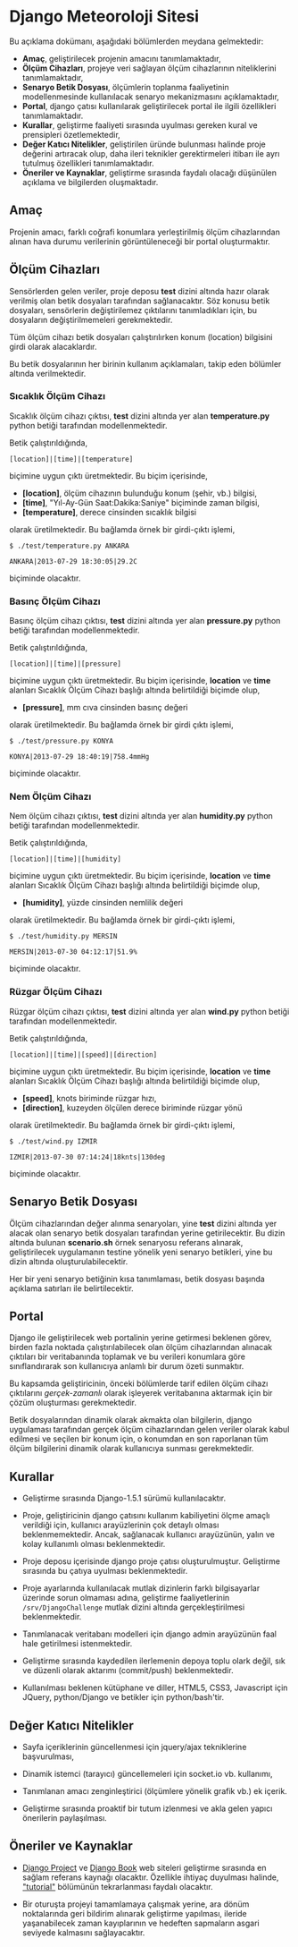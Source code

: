 # Django Meteoroloji Sitesi

Bu açıklama dokümanı, aşağıdaki bölümlerden meydana gelmektedir:

- **Amaç**, geliştirilecek projenin amacını tanımlamaktadır,
- **Ölçüm Cihazları**, projeye veri sağlayan ölçüm cihazlarının niteliklerini tanımlamaktadır,
- **Senaryo Betik Dosyası**, ölçümlerin toplanma faaliyetinin modellenmesinde kullanılacak senaryo mekanizmasını açıklamaktadır,
- **Portal**, django çatısı kullanılarak geliştirilecek portal ile ilgili özellikleri tanımlamaktadır.
- **Kurallar**, geliştirme faaliyeti sırasında uyulması gereken kural ve prensipleri özetlemektedir,
- **Değer Katıcı Nitelikler**, geliştirilen üründe bulunması halinde proje değerini artıracak olup, daha ileri teknikler gerektirmeleri itibarı ile ayrı tutulmuş özellikleri tanımlamaktadır.
- **Öneriler ve Kaynaklar**, geliştirme sırasında faydalı olacağı düşünülen açıklama ve bilgilerden oluşmaktadır.

## Amaç

Projenin amacı, farklı coğrafi konumlara yerleştirilmiş ölçüm cihazlarından alınan hava durumu verilerinin görüntüleneceği bir portal oluşturmaktır.

## Ölçüm Cihazları

Sensörlerden gelen veriler, proje deposu **test** dizini altında hazır olarak verilmiş olan betik dosyaları tarafından sağlanacaktır. Söz konusu betik dosyaları, sensörlerin değiştirilemez çıktılarını tanımladıkları için, bu dosyaların değiştirilmemeleri gerekmektedir.

Tüm ölçüm cihazı betik dosyaları çalıştırılırken konum (location) bilgisini girdi olarak alacaklardır.

Bu betik dosyalarının her birinin kullanım açıklamaları, takip eden bölümler altında verilmektedir.

### Sıcaklık Ölçüm Cihazı

Sıcaklık ölçüm cihazı çıktısı, **test** dizini altında yer alan **temperature.py** python betiği tarafından modellenmektedir.

Betik çalıştırıldığında,

    [location]|[time]|[temperature]

biçimine uygun çıktı üretmektedir. Bu biçim içerisinde,

* **[location]**, ölçüm cihazının bulunduğu konum (şehir, vb.) bilgisi,
* **[time]**, "Yıl-Ay-Gün Saat:Dakika:Saniye" biçiminde zaman bilgisi,
* **[temperature]**, derece cinsinden sıcaklık bilgisi

olarak üretilmektedir. Bu bağlamda örnek bir girdi-çıktı işlemi,

    $ ./test/temperature.py ANKARA

    ANKARA|2013-07-29 18:30:05|29.2C

biçiminde olacaktır.

### Basınç Ölçüm Cihazı

Basınç ölçüm cihazı çıktısı, **test** dizini altında yer alan **pressure.py** python betiği tarafından modellenmektedir.

Betik çalıştırıldığında,

    [location]|[time]|[pressure]

biçimine uygun çıktı üretmektedir. Bu biçim içerisinde, **location** ve **time** alanları Sıcaklık Ölçüm Cihazı başlığı altında belirtildiği biçimde olup,

* **[pressure]**, mm cıva cinsinden basınç değeri

olarak üretilmektedir. Bu bağlamda örnek bir girdi çıktı işlemi,

    $ ./test/pressure.py KONYA
    
    KONYA|2013-07-29 18:40:19|758.4mmHg

biçiminde olacaktır.

### Nem Ölçüm Cihazı

Nem ölçüm cihazı çıktısı, **test** dizini altında yer alan **humidity.py** python betiği tarafından modellenmektedir.

Betik çalıştırıldığında,

    [location]|[time]|[humidity]

biçimine uygun çıktı üretmektedir. Bu biçim içerisinde, **location** ve **time** alanları Sıcaklık Ölçüm Cihazı başlığı altında belirtildiği biçimde olup,

* **[humidity]**, yüzde cinsinden nemlilik değeri

olarak üretilmektedir. Bu bağlamda örnek bir girdi-çıktı işlemi,

    $ ./test/humidity.py MERSIN
    
    MERSIN|2013-07-30 04:12:17|51.9%

biçiminde olacaktır.

### Rüzgar Ölçüm Cihazı

Rüzgar ölçüm cihazı çıktısı, **test** dizini altında yer alan **wind.py** python betiği tarafından modellenmektedir.

Betik çalıştırıldığında,

    [location]|[time]|[speed]|[direction]

biçimine uygun çıktı üretmektedir. Bu biçim içerisinde, **location** ve **time** alanları Sıcaklık Ölçüm Cihazı başlığı altında belirtildiği biçimde olup,

* **[speed]**, knots biriminde rüzgar hızı,
* **[direction]**, kuzeyden ölçülen derece biriminde rüzgar yönü

olarak üretilmektedir. Bu bağlamda örnek bir girdi-çıktı işlemi,

    $ ./test/wind.py IZMIR
    
    IZMIR|2013-07-30 07:14:24|18knts|130deg

biçiminde olacaktır.

## Senaryo Betik Dosyası

Ölçüm cihazlarından değer alınma senaryoları, yine **test** dizini altında yer alacak olan senaryo betik dosyaları tarafından yerine getirilecektir. Bu dizin altında bulunan **scenario.sh** örnek senaryosu referans alınarak, geliştirilecek uygulamanın testine yönelik yeni senaryo betikleri, yine bu dizin altında oluşturulabilecektir.

Her bir yeni senaryo betiğinin kısa tanımlaması, betik dosyası başında açıklama satırları ile belirtilecektir.

## Portal

Django ile geliştirilecek web portalinin yerine getirmesi beklenen görev, birden fazla noktada çalıştırılabilecek olan ölçüm cihazlarından alınacak çıktıları bir veritabanında toplamak ve bu verileri konumlara göre sınıflandırarak son kullanıcıya anlamlı bir durum özeti sunmaktır.

Bu kapsamda geliştiricinin, önceki bölümlerde tarif edilen ölçüm cihazı çıktılarını *gerçek-zamanlı* olarak işleyerek veritabanına aktarmak için bir çözüm oluşturması gerekmektedir.

Betik dosyalarından dinamik olarak akmakta olan bilgilerin, django uygulaması tarafından gerçek ölçüm cihazlarından gelen veriler olarak kabul edilmesi ve seçilen bir konum için, o konumdan en son raporlanan tüm ölçüm bilgilerini dinamik olarak kullanıcıya sunması gerekmektedir.

## Kurallar

- Geliştirme sırasında Django-1.5.1 sürümü kullanılacaktır.

- Proje, geliştiricinin django çatısını kullanım kabiliyetini ölçme amaçlı verildiği için, kullanıcı arayüzlerinin çok detaylı olması beklenmemektedir. Ancak, sağlanacak kullanıcı arayüzünün, yalın ve kolay kullanımlı olması beklenmektedir.

- Proje deposu içerisinde django proje çatısı oluşturulmuştur. Geliştirme sırasında bu çatıya uyulması beklenmektedir.

- Proje ayarlarında kullanılacak mutlak dizinlerin farklı bilgisayarlar üzerinde sorun olmaması adına, geliştirme faaliyetlerinin ```/srv/DjangoChallenge``` mutlak dizini altında gerçekleştirilmesi beklenmektedir.

- Tanımlanacak veritabanı modelleri için django admin arayüzünün faal hale getirilmesi istenmektedir.

- Geliştirme sırasında kaydedilen ilerlemenin depoya toplu olark değil, sık ve düzenli olarak aktarımı (commit/push) beklenmektedir.

- Kullanılması beklenen kütüphane ve diller, HTML5, CSS3, Javascript için JQuery, python/Django ve betikler için python/bash'tir.

## Değer Katıcı Nitelikler

- Sayfa içeriklerinin güncellenmesi için jquery/ajax tekniklerine başvurulması,

- Dinamik istemci (tarayıcı) güncellemeleri için socket.io vb. kullanımı,

- Tanımlanan amacı zenginleştirici (ölçümlere yönelik grafik vb.) ek içerik.

- Geliştirme sırasında proaktif bir tutum izlenmesi ve akla gelen yapıcı önerilerin paylaşılması.

## Öneriler ve Kaynaklar

- [Django Project](http://www.djangoproject.com) ve [Django Book](http://www.djangobook.com) web siteleri geliştirme sırasında en sağlam referans kaynağı olacaktır. Özellikle ihtiyaç duyulması halinde, ["tutorial"](https://docs.djangoproject.com/en/1.5/intro/tutorial01/) bölümünün tekrarlanması faydalı olacaktır.

- Bir oturuşta projeyi tamamlamaya çalışmak yerine, ara dönüm noktalarında geri bildirim alınarak geliştirme yapılması, ileride yaşanabilecek zaman kayıplarının ve hedeften sapmaların asgari seviyede kalmasını sağlayacaktır.

